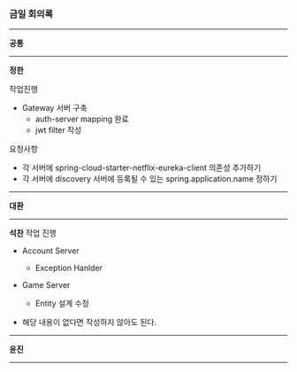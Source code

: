 ### 금일 회의록

-------

**공통**


----
**정한**

작업진행  
* Gateway 서버 구축 
  * auth-server mapping 완료
  * jwt filter 작성

요청사항

* 각 서버에 spring-cloud-starter-netflix-eureka-client 의존성 추가하기
* 각 서버에 discovery 서버에 등록될 수 있는 spring.application.name 정하기

-----
**대환**

-----
**석찬**
작업 진행
* Account Server
  * Exception Hanlder
* Game Server
  * Entity 설계 수정

* 해당 내용이 없다면 작성하지 않아도 된다.

------
**윤진**

----

